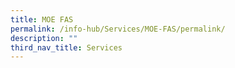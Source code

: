 ```yaml
---
title: MOE FAS
permalink: /info-hub/Services/MOE-FAS/permalink/
description: ""
third_nav_title: Services
---
```

